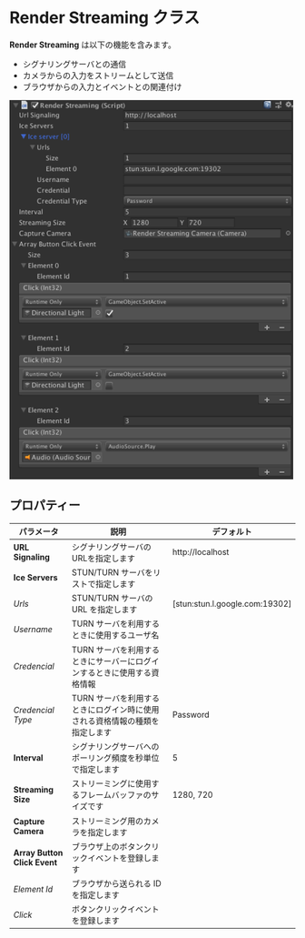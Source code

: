 # Render Streaming クラス

**Render Streaming** は以下の機能を含みます。

- シグナリングサーバとの通信
- カメラからの入力をストリームとして送信
- ブラウザからの入力とイベントとの関連付け

<img src="../images/renderstreaming_inspector.png" width=500 align=center>

## プロパティー

| パラメータ                   | 説明                                                         | デフォルト                      |
| ---------------------------- | ------------------------------------------------------------ | ------------------------------- |
| **URL Signaling**            | シグナリングサーバのURLを指定します                          | http://localhost                |
| **Ice Servers**              | STUN/TURN サーバをリストで指定します                         |                                 |
| *Urls*                       | STUN/TURN サーバのURL を指定します                           | [stun:stun.l.google.com:19302\] |
| *Username*                   | TURN サーバを利用するときに使用するユーザ名                  |                                 |
| *Credencial*                 | TURN サーバを利用するときにサーバーにログインするときに使用する資格情報 |                                 |
| *Credencial Type*            | TURN サーバを利用するときにログイン時に使用される資格情報の種類を指定します | Password                        |
| **Interval**                 | シグナリングサーバへのポーリング頻度を秒単位で指定します     | 5                               |
| **Streaming Size**           | ストリーミングに使用するフレームバッファのサイズです         | 1280, 720                       |
| **Capture Camera**           | ストリーミング用のカメラを指定します                         |                                 |
| **Array Button Click Event** | ブラウザ上のボタンクリックイベントを登録します               |                                 |
| *Element Id*                 | ブラウザから送られる ID を指定します                         |                                 |
| *Click*                      | ボタンクリックイベントを登録します                           |                                 |

